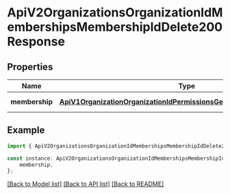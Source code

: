 # ApiV2OrganizationsOrganizationIdMembershipsMembershipIdDelete200Response


## Properties

Name | Type | Description | Notes
------------ | ------------- | ------------- | -------------
**membership** | [**ApiV1OrganizationOrganizationIdPermissionsGet200ResponseMembership**](ApiV1OrganizationOrganizationIdPermissionsGet200ResponseMembership.md) |  | [default to undefined]

## Example

```typescript
import { ApiV2OrganizationsOrganizationIdMembershipsMembershipIdDelete200Response } from './api';

const instance: ApiV2OrganizationsOrganizationIdMembershipsMembershipIdDelete200Response = {
    membership,
};
```

[[Back to Model list]](../README.md#documentation-for-models) [[Back to API list]](../README.md#documentation-for-api-endpoints) [[Back to README]](../README.md)
